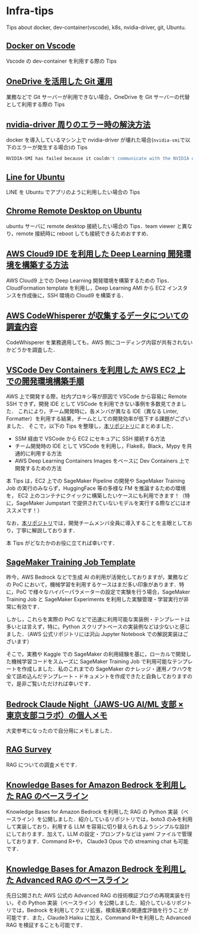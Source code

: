 # Infra-tips

Tips about docker, dev-container(vscode), k8s, nvidia-driver, git, Ubuntu.

## [Docker on Vscode](https://ren8k.github.io/Infra-tips/docs/202209172125/tips_dev-container.html)

Vscode の dev-container を利用する際の Tips

## [OneDrive を活用した Git 運用](https://ren8k.github.io/Infra-tips/docs/202209202058/tips_git.html)

業務などで Git サーバーが利用できない場合，OneDrive を Git サーバーの代替として利用する際の Tips

## [nvidia-driver 周りのエラー時の解決方法](https://ren8k.github.io/Infra-tips/docs/202210252319/tips_nvidia_driver.html)

docker を導入しているマシン上で nvidia-driver が壊れた場合(`nvidia-smi`で以下のエラーが発生する場合)の Tips

```sh
NVIDIA-SMI has failed because it couldn't communicate with the NVIDIA driver. Make sure that the latest NVIDIA driver is installed and running.
```

## [Line for Ubuntu](https://ren8k.github.io/Infra-tips/docs/202211220117/tips_line_for_ubuntu.html)

LINE を Ubuntu でアプリのように利用したい場合の Tips

## [Chrome Remote Desktop on Ubuntu](https://ren8k.github.io/Infra-tips/docs/202301031921/tips_chrome_remote_desktop.html)

ubuntu サーバに remote desktop 接続したい場合の Tips．team viewer と異なり，remote 接続時に reboot しても接続できるためおすすめ．

## [AWS Cloud9 IDE を利用した Deep Learning 開発環境を構築する方法](https://ren8k.github.io/Infra-tips/docs/202309032358/tips_cloud9.html)

AWS Cloud9 上での Deep Learning 開発環境を構築するための Tips．CloudFormation template を利用し，Deep Learning AMI から EC2 インスタンスを作成後に，SSH 環境の Cloud9 を構築する．

## [AWS CodeWhisperer が収集するデータについての調査内容](https://ren8k.github.io/Infra-tips/docs/202309151938/tips_codewhisperer.html)

CodeWhisperer を業務適用しても，AWS 側にコーディング内容が共有されないかどうかを調査した．

## [VSCode Dev Containers を利用した AWS EC2 上での開発環境構築手順](https://ren8k.github.io/Infra-tips/docs/202312311851/tips_remote_dev_on_ec2_with_vscode.html)

AWS 上で開発する際，社内プロキシ等が原因で VSCode から容易に Remote SSH できず，開発 IDE として VSCode を利用できない事例を多数見てきました．
これにより，チーム開発時に，各メンバが異なる IDE（異なる Linter, Formatter）を利用する結果，チームとしての開発効率が低下する課題がございました．
そこで，以下の Tips を整理し，[本リポジトリ](https://github.com/ren8k/aws-ec2-devkit-vscode)にまとめました．

- SSM 経由で VSCode から EC2 にセキュアに SSH 接続する方法
- チーム開発時の IDE として VSCode を利用し，Flake8，Black，Mypy を共通的に利用する方法
- AWS Deep Learning Containers Images をベースに Dev Containers 上で開発するための方法

本 Tips は，EC2 上での SageMaker Pipeline の開発や SageMaker Training Job の実行のみならず，HuggingFace 等の多様な FM を推論するための環境を，
EC2 上のコンテナにクイックに構築したいケースにも利用できます！（特に，SageMaker Jumpstart で提供されていないモデルを実行する際などにはオススメです！）

なお，[本リポジトリ](https://github.com/ren8k/aws-ec2-devkit-vscode)では，開発チームメンバ全員に導入することを主眼としており，丁寧に解説しております．

本 Tips がどなたかのお役に立てれば幸いです．

## [SageMaker Training Job Template](https://ren8k.github.io/Infra-tips/docs/202403312357/tips_sagemaker_training_job.html)

昨今，AWS Bedrock などで生成 AI の利用が活発化しておりますが，業務などの PoC において，機械学習を利用するケースはまだ多い印象があります．特に，PoC で様々なハイパーパラメーターの設定で実験を行う場合，SageMaker Training Job と SageMaker Experiments を利用した実験管理・学習実行が非常に有効です．

しかし，これらを実際の PoC などで迅速に利用可能な実装例・テンプレートは多いとは言えず，特に，Python スクリプトベースの実装例などは少ないと感じました．（AWS 公式リポジトリには沢山 Jupyter Notebook での解説実装はございます）

そこで，実務や Kaggle での SageMaker の利用経験を基に，ローカルで開発した機械学習コードをスムーズに SageMaker Training Job で利用可能なテンプレートを作成しました．私のこれまでの SageMaker のナレッジ・運用ノウハウを全て詰め込んだテンプレート・ドキュメントを作成できたと自負しておりますので，是非ご覧いただければ幸いです．

## [Bedrock Claude Night（JAWS-UG AI/ML 支部 × 東京支部コラボ）の個人メモ](https://ren8k.github.io/Infra-tips/docs/202404222330/bedrock_claude_night.html)

大変参考になったので自分用にメモしました．

## [RAG Survey](https://ren8k.github.io/Infra-tips/docs/202404281645/rag_survey.html)

RAG についての調査メモです．

## [Knowledge Bases for Amazon Bedrock を利用した RAG のベースライン](https://ren8k.github.io/Infra-tips/docs/202405021217/aws_bedrock_rag_baseline.html)

Knowledge Bases for Amazon Bedrock を利用した RAG の Python 実装（ベースライン）を公開しました．紹介しているリポジトリでは，boto3 のみを利用して実装しており，利用する LLM を容易に切り替えられるようシンプルな設計にしております．加えて，LLM の設定・プロンプトなどは yaml ファイルで管理しております．Command R+や， Claude3 Opus での streaming chat も可能です．

## [Knowledge Bases for Amazon Bedrock を利用した Advanced RAG のベースライン](https://ren8k.github.io/Infra-tips/docs/202405061900/aws_bedrock_advanced_rag_baseline.html)

先日公開された AWS 公式の Advanced RAG の技術検証ブログの再現実装を行い，その Python 実装（ベースライン）を公開しました．紹介しているリポジトリでは，Bedrock を利用してクエリ拡張，検索結果の関連度評価を行うことが可能です．また，Claude3 Haiku に加え，Command R+を利用した Advanced RAG を検証することも可能です．
